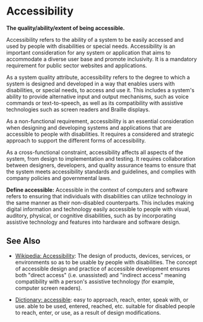 # Accessibility

**The quality/ability/extent of being accessible.**

<span data-chatgpt-prompt="explain accessibility (system quality attribute, non-functional requirement, cross-functional constraint )">

Accessibility refers to the ability of a system to be easily accessed and used by people with disabilities or special needs. Accessibility is an important consideration for any system or application that aims to accommodate a diverse user base and promote inclusivity. It is a mandatory requirement for public sector websites and applications.

As a system quality attribute, accessibility refers to the degree to which a system is designed and developed in a way that enables users with disabilities, or special needs, to access and use it. This includes a system's ability to provide alternative input and output mechanisms, such as voice commands or text-to-speech, as well as its compatibility with assistive technologies such as screen readers and Braille displays.

As a non-functional requirement, accessibility is an essential consideration when designing and developing systems and applications that are accessible to people with disabilities. It requires a considered and strategic approach to support the different forms of accessibility.

As a cross-functional constraint, accessibility affects all aspects of the system, from design to implementation and testing. It requires collaboration between designers, developers, and quality assurance teams to ensure that the system meets accessibility standards and guidelines, and complies with company policies and governmental laws.

</span>

**Define accessible:** <span data-chatgpt-prompt="define accessible (computers and software)">Accessible in the context of computers and software refers to ensuring that individuals with disabilities can utilize technology in the same manner as their non-disabled counterparts. This includes making digital information and technology easily accessible to people with visual, auditory, physical, or cognitive disabilities, such as by incorporating assistive technology and features into hardware and software design.</span>

## See Also

* [Wikipedia: Accessibility](https://wikipedia.org/wiki/Accessibility): The design of products, devices, services, or environments so as to be usable by people with disabilities. The concept of accessible design and practice of accessible development ensures both "direct access" (i.e. unassisted) and "indirect access" meaning compatibility with a person's assistive technology (for example, computer screen readers).

* [Dictionary: accessible](https://www.dictionary.com/browse/accessible): easy to approach, reach, enter, speak with, or use. able to be used, entered, reached, etc. suitable for disabled people to reach, enter, or use, as a result of design modifications.
